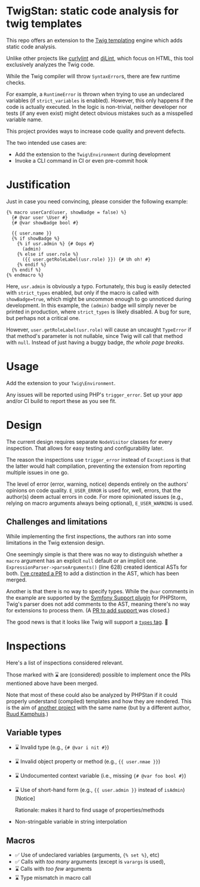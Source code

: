 # TwigStan: static code analysis for twig templates
This repo offers an extension to the [Twig templating](https://github.com/twigphp/Twig) engine which adds static code analysis.

Unlike other projects like [curlylint](https://www.curlylint.org/) and [djLint](https://www.djlint.com/docs/linter/),
which focus on HTML, this tool exclusively analyzes the Twig code.

While the Twig compiler will throw `SyntaxError`s, there are few runtime checks.

For example, a `RuntimeError` is thrown when trying to use an undeclared variables (if `strict_variables` is enabled).
However, this only happens if the code is actually executed. In the logic is non-trivial, neither developer nor tests
(if any even exist) might detect obvious mistakes such as a misspelled variable name.

This project provides ways to increase code quality and prevent defects.

The two intended use cases are:
* Add the extension to the `Twig\Environment` during development
* Invoke a CLI command in CI or even pre-commit hook

# Justification
Just in case you need convincing, please consider the following example:

```twig
{% macro userCard(user, showBadge = false) %}
  {# @var user \User #}
  {# @var showBadge bool #}
  
  {{ user.name }}
  {% if showBadge %}
    {% if usr.admin %} {# Oops #}
      (admin)
    {% else if user.role %}
      ({{ user.getRoleLabel(usr.role) }}) {# Uh oh! #}
    {% endif %}
  {% endif %}
{% endmacro %}
```

Here, `usr.admin` is obviously a typo. Fortunately, this bug is easily detected with `strict_types` enabled,
but only if the macro is called with `showBadge=true`, which might be uncommon enough to go unnoticed during
development. In this example, the `(admin)` badge will simply never be printed in production, where `strict_types`
is likely disabled. A bug for sure, but perhaps not a critical one.

However, `user.getRoleLabel(usr.role)` will cause an uncaught `TypeError` if that method's parameter is not nullable,
since Twig will call that method with `null`. Instead of just having a buggy badge, *the whole page breaks*.

# Usage
Add the extension to your `Twig\Environment`.

Any issues will be reported using PHP's `trigger_error`. Set up your app and/or CI build to report these as you see fit.

# Design
The current design requires separate `NodeVisitor` classes for every inspection. That allows for easy testing and
configurability later.

The reason the inspections use `trigger_error` instead of `Exception`s is that the latter would halt compilation,
preventing the extension from reporting multiple issues in one go.

The level of error (error, warning, notice) depends entirely on the authors' opinions on code quality. `E_USER_ERROR` is
used for, well, errors, that the author(s) deem actual errors in code. For more opinionated issues (e.g., relying on
macro arguments always being optional), `E_USER_WARNING` is used.

## Challenges and limitations
While implementing the first inspections, the authors ran into some limitations in the Twig extension design.

One seemingly simple is that there was no way to distinguish whether a `macro` argument has an explicit `null`
default or an implicit one. `ExpressionParser->parseArguments()` (line 628) created identical ASTs for both.
[I've created a PR](https://github.com/twigphp/Twig/pull/4010) to add a distinction in the AST, which has been merged.

Another is that there is no way to specify types. While the `@var` comments in the example are supported by the
[Symfony Support plugin](https://plugins.jetbrains.com/plugin/7219-symfony-support) for PHPStorm, Twig's parser does not
add comments to the AST, meaning there's no way for extensions to process them. (A [PR to add support ](https://github.com/twigphp/Twig/pull/4009)
was closed.)

The good news is that it looks like Twig will support a [`types` tag](https://github.com/twigphp/Twig/issues/4165). 🤞

# Inspections
Here's a list of inspections considered relevant.

Those marked with ⌛ are (considered) possible to implement once the PRs mentioned above have been merged.

Note that most of these could also be analyzed by PHPStan if it could properly understand (compiled) templates and how
they are rendered. This is the aim of [another project](https://github.com/twigphp/Twig/discussions/4233) with the same
name (but by a different author, [Ruud Kamphuis](https://github.com/ruudk).)

## Variable types
* ⌛ Invalid type (e.g., `{# @var i nit #}`)
* ⌛ Invalid object property or method (e.g., `{{ user.nmae }}`)
* ⌛ Undocumented context variable (i.e., missing `{# @var foo bool #}`)
* ⌛ Use of short-hand form (e.g., `{{ user.admin }}` instead of `isAdmin`) [Notice]

  Rationale: makes it hard to find usage of properties/methods
* Non-stringable variable in string interpolation

## Macros
* ✅ Use of undeclared variables (arguments, `{% set %}`, etc)
* ✅ Calls with *too many* arguments (except is `varargs` is used),
* ⌛ Calls with *too few* arguments
* ⌛ Type mismatch in macro call
